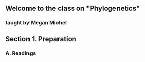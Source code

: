 ## Welcome to the class on "Phylogenetics"
### taught by Megan Michel

## Section 1. Preparation
### A. Readings


